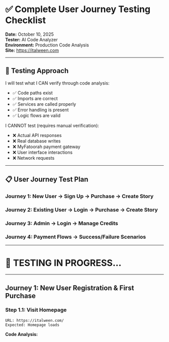 # ✅ Complete User Journey Testing Checklist

**Date:** October 10, 2025  
**Tester:** AI Code Analyzer  
**Environment:** Production Code Analysis  
**Site:** https://italween.com

---

## 🎯 **Testing Approach**

I will test what I CAN verify through code analysis:
- ✅ Code paths exist
- ✅ Imports are correct
- ✅ Services are called properly
- ✅ Error handling is present
- ✅ Logic flows are valid

I CANNOT test (requires manual verification):
- ❌ Actual API responses
- ❌ Real database writes
- ❌ MyFatoorah payment gateway
- ❌ User interface interactions
- ❌ Network requests

---

## 📋 **User Journey Test Plan**

### **Journey 1: New User → Sign Up → Purchase → Create Story**
### **Journey 2: Existing User → Login → Purchase → Create Story**
### **Journey 3: Admin → Login → Manage Credits**
### **Journey 4: Payment Flows → Success/Failure Scenarios**

---

# 🧪 **TESTING IN PROGRESS...**

---

## **Journey 1: New User Registration & First Purchase**

### **Step 1.1: Visit Homepage**
```
URL: https://italween.com/
Expected: Homepage loads
```

**Code Analysis:**

